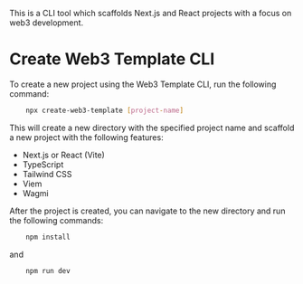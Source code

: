 This is a CLI tool which scaffolds Next.js and React projects with a focus on web3 development.

# Create Web3 Template CLI

To create a new project using the Web3 Template CLI, run the following command:

```bash
    npx create-web3-template [project-name]
```

This will create a new directory with the specified project name and scaffold a new project with the following features:

- Next.js or React (Vite)
- TypeScript
- Tailwind CSS
- Viem
- Wagmi

After the project is created, you can navigate to the new directory and run the following commands:

```bash
    npm install
```
and

```bash
    npm run dev
```